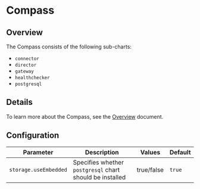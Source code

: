 # Compass

## Overview

The Compass consists of the following sub-charts:

- `connector` 
- `director` 
- `gateway` 
- `healthchecker`
- `postgresql`

## Details

To learn more about the Compass, see the [Overview](https://github.com/kyma-incubator/compass#Overview) document.

## Configuration

| Parameter | Description | Values | Default |
| --- | --- | --- | --- |
| `storage.useEmbedded` | Specifies whether `postgresql` chart should be installed | true/false | `true` |
